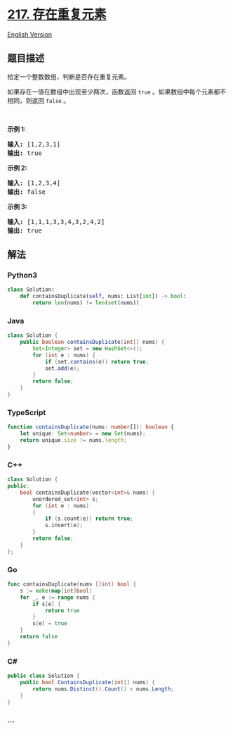 # [217. 存在重复元素](https://leetcode-cn.com/problems/contains-duplicate)

[English Version](/solution/0200-0299/0217.Contains%20Duplicate/README_EN.md)

## 题目描述

<!-- 这里写题目描述 -->

<p>给定一个整数数组，判断是否存在重复元素。</p>

<p>如果存在一值在数组中出现至少两次，函数返回 <code>true</code> 。如果数组中每个元素都不相同，则返回 <code>false</code> 。</p>

<p> </p>

<p><strong>示例 1:</strong></p>

<pre>
<strong>输入:</strong> [1,2,3,1]
<strong>输出:</strong> true</pre>

<p><strong>示例 2:</strong></p>

<pre>
<strong>输入: </strong>[1,2,3,4]
<strong>输出:</strong> false</pre>

<p><strong>示例 3:</strong></p>

<pre>
<strong>输入: </strong>[1,1,1,3,3,4,3,2,4,2]
<strong>输出:</strong> true</pre>

## 解法

<!-- 这里可写通用的实现逻辑 -->

<!-- tabs:start -->

### **Python3**

<!-- 这里可写当前语言的特殊实现逻辑 -->

```python
class Solution:
    def containsDuplicate(self, nums: List[int]) -> bool:
        return len(nums) != len(set(nums))
```

### **Java**

<!-- 这里可写当前语言的特殊实现逻辑 -->

```java
class Solution {
    public boolean containsDuplicate(int[] nums) {
        Set<Integer> set = new HashSet<>();
        for (int e : nums) {
            if (set.contains(e)) return true;
            set.add(e);
        }
        return false;
    }
}
```

### **TypeScript**

```ts
function containsDuplicate(nums: number[]): boolean {
    let unique: Set<number> = new Set(nums);
    return unique.size != nums.length;
}
```

### **C++**

```cpp
class Solution {
public:
    bool containsDuplicate(vector<int>& nums) {
        unordered_set<int> s;
        for (int e : nums)
        {
            if (s.count(e)) return true;
            s.insert(e);
        }
        return false;
    }
};
```

### **Go**

```go
func containsDuplicate(nums []int) bool {
	s := make(map[int]bool)
	for _, e := range nums {
		if s[e] {
			return true
		}
		s[e] = true
	}
	return false
}
```

### **C#**

```cs
public class Solution {
    public bool ContainsDuplicate(int[] nums) {
        return nums.Distinct().Count() < nums.Length;
    }
}
```

### **...**

```

```

<!-- tabs:end -->
